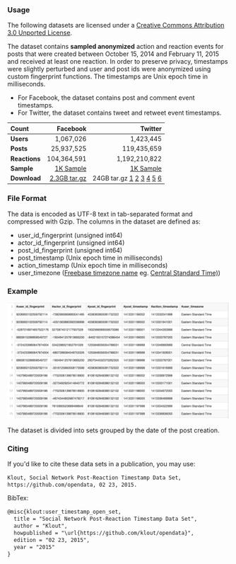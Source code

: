 ### Usage ###
The following datasets are licensed under a [Creative Commons Attribution 3.0 Unported License](http://creativecommons.org/licenses/by/3.0/).

The dataset contains **sampled anonymized** action and reaction events for posts that were created between October 15, 2014 and February 11, 2015 and received at least one reaction. In order to preserve privacy, timestamps were slightly perturbed and user and post ids were anonymized using custom fingerprint functions. The timestamps are Unix epoch time in milliseconds.

* For Facebook, the dataset contains post and comment event timestamps.
* For Twitter, the dataset contains tweet and retweet event timestamps.


| Count         | **Facebook**  | **Twitter**     |
|:--------------|--------------:|----------------:|
| **Users**     |   1,067,026   |     1,423,445   |
| **Posts**     |  25,937,525   |   119,435,659   |
| **Reactions** | 104,364,591   | 1,192,210,822   |
| **Sample**    | [1K Sample](sample/user_timestamp_open_set_fb.tsv) | [1K Sample](sample/user_timestamp_open_set_tw.tsv) |
| **Download**  | [2.3GB tar.gz ](http://opendata.klout.com/user_timestamp_open_dataset/user_timestamp_open_set_fb.tar.gz) | 24GB tar.gz   [1](http://opendata.klout.com/user_timestamp_open_dataset/user_timestamp_open_set_tw.tar.gz.01)  [2](http://opendata.klout.com/user_timestamp_open_dataset/user_timestamp_open_set_tw.tar.gz.02)    [3](http://opendata.klout.com/user_timestamp_open_dataset/user_timestamp_open_set_tw.tar.gz.03)    [4](http://opendata.klout.com/user_timestamp_open_dataset/user_timestamp_open_set_tw.tar.gz.04) [5](http://opendata.klout.com/user_timestamp_open_dataset/user_timestamp_open_set_tw.tar.gz.05)   [6](http://opendata.klout.com/user_timestamp_open_dataset/user_timestamp_open_set_tw.tar.gz.06)


### File Format ###

The data is encoded as UTF-8 text in tab-separated format and compressed with Gzip. The columns in the dataset are defined as:

* user_id_fingerprint (unsigned int64)
* actor_id_fingerprint (unsigned int64)
* post_id_fingerprint (unsigned int64)
* post_timestamp (Unix epoch time in milliseconds)
* action_timestamp (Unix epoch time in milliseconds)
* user_timezone ([Freebase timezone name](https://www.freebase.com/time/time_zone/time_zone_name_standard) eg. [Central Standard Time)](https://www.freebase.com/m/02fqwt))

### Example ###

[![Example](images/user_timestamp_dataset_example.png)](images/user_timestamp_dataset_example.png)

The dataset is divided into sets grouped by the date of the post creation.

### Citing ###

If you'd like to cite these data sets in a publication, you may use:
```
Klout, Social Network Post-Reaction Timestamp Data Set, https://github.com/opendata, 02 23, 2015.
```

BibTex:
```
@misc{klout:user_timestamp_open_set,
  title = "Social Network Post-Reaction Timestamp Data Set",
  author = "Klout",
  howpublished = "\url{https://github.com/klout/opendata}",
  edition = "02 23, 2015",
  year = "2015"
}
```
